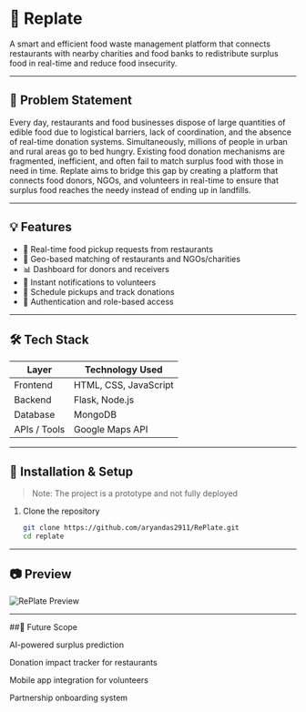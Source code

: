 # 🥘 Replate

A smart and efficient food waste management platform that connects restaurants with nearby charities and food banks to redistribute surplus food in real-time and reduce food insecurity.

---

## 📌 Problem Statement

Every day, restaurants and food businesses dispose of large quantities of edible food due to logistical barriers, lack of coordination, and the absence of real-time donation systems. Simultaneously, millions of people in urban and rural areas go to bed hungry. Existing food donation mechanisms are fragmented, inefficient, and often fail to match surplus food with those in need in time. Replate aims to bridge this gap by creating a platform that connects food donors, NGOs, and volunteers in real-time to ensure that surplus food reaches the needy instead of ending up in landfills.

---

## 💡 Features

- 🍱 Real-time food pickup requests from restaurants
- 🧭 Geo-based matching of restaurants and NGOs/charities
- 📊 Dashboard for donors and receivers
- 🔔 Instant notifications to volunteers
- 📅 Schedule pickups and track donations
- 🔐 Authentication and role-based access

---

## 🛠️ Tech Stack

| Layer         | Technology Used             |
|---------------|-----------------------------|
| Frontend      | HTML, CSS, JavaScript |
| Backend       | Flask, Node.js       |
| Database      | MongoDB     |
| APIs / Tools  | Google Maps API     |

---

## 🚀 Installation & Setup

> Note: The project is a prototype and not fully deployed

1. Clone the repository  
   ```bash
   git clone https://github.com/aryandas2911/RePlate.git
   cd replate
   
---

## 📷 Preview 
![RePlate Preview](./preview.png)

---

##🔮 Future Scope

AI-powered surplus prediction

Donation impact tracker for restaurants

Mobile app integration for volunteers

Partnership onboarding system
